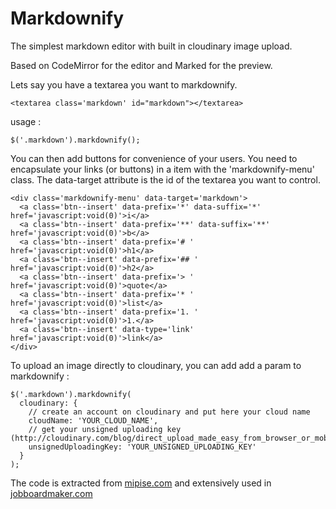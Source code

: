 # Markdownify

The simplest markdown editor with built in cloudinary image upload.

Based on CodeMirror for the editor and Marked for the preview.


Lets say you have a textarea you want to markdownify.

    <textarea class='markdown' id="markdown"></textarea>

usage :

    $('.markdown').markdownify();

You can then add buttons for convenience of your users.
You need to encapsulate your links (or buttons) in a item with the 'markdownify-menu' class. The data-target attribute is the id of the textarea you want to control.

    <div class='markdownify-menu' data-target='markdown'>
      <a class='btn--insert' data-prefix='*' data-suffix='*' href='javascript:void(0)'>i</a>
      <a class='btn--insert' data-prefix='**' data-suffix='**' href='javascript:void(0)'>b</a>
      <a class='btn--insert' data-prefix='# ' href='javascript:void(0)'>h1</a>
      <a class='btn--insert' data-prefix='## ' href='javascript:void(0)'>h2</a>
      <a class='btn--insert' data-prefix='> ' href='javascript:void(0)'>quote</a>
      <a class='btn--insert' data-prefix='* ' href='javascript:void(0)'>list</a>
      <a class='btn--insert' data-prefix='1. ' href='javascript:void(0)'>1.</a>
      <a class='btn--insert' data-type='link' href='javascript:void(0)'>link</a>
    </div>

To upload an image directly to cloudinary, you can add add a param to markdownify :

    $('.markdown').markdownify(
      cloudinary: {
        // create an account on cloudinary and put here your cloud name
        cloudName: 'YOUR_CLOUD_NAME',
        // get your unsigned uploading key (http://cloudinary.com/blog/direct_upload_made_easy_from_browser_or_mobile_app_to_the_cloud)
        unsignedUploadingKey: 'YOUR_UNSIGNED_UPLOADING_KEY'
      }
    );

The code is extracted from [mipise.com](https://mipise.com) and extensively used in [jobboardmaker.com](https://jobboardmaker.com)
